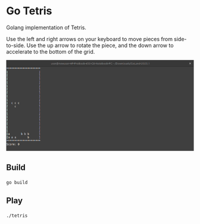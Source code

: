 # Go Tetris

Golang implementation of Tetris.

Use the left and right arrows on your keyboard to move pieces from side-to-side. Use the up arrow to rotate the piece, and the down arrow to accelerate to the bottom of the grid.

![screenshot](tetris.png)

## Build

`go build`

## Play

`./tetris`
